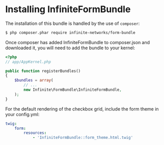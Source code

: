 Installing InfiniteFormBundle
=============================

The installation of this bundle is handled by the use of `composer`:

``` bash
$ php composer.phar require infinite-networks/form-bundle
```

Once composer has added InfiniteFormBundle to composer.json and downloaded
it, you will need to add the bundle to your kernel:

``` php
<?php
// app/AppKernel.php

public function registerBundles()
{
    $bundles = array(
        // ...
        new Infinite\FormBundle\InfiniteFormBundle,
    );
}
```

For the default rendering of the checkbox grid, include the form theme in
your config.yml:

``` yaml
twig:
    form:
        resources:
            - 'InfiniteFormBundle::form_theme.html.twig'
```
